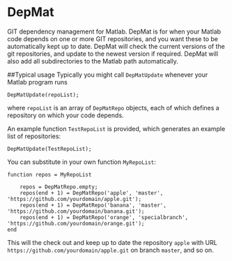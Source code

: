 # DepMat
GIT dependency management for Matlab. DepMat is for when your Matlab code depends on one or more GIT repositories, and you want these to be automatically kept up to date.
DepMat will check the current versions of the git repositories, and update to the newest version if required. DepMat will also add all subdirectories to the Matlab path automatically.

##Typical usage
Typically you might call `DepMatUpdate` whenever your Matlab program runs

```
DepMatUpdate(repoList);
````

where `repoList` is an array of `DepMatRepo` objects, each of which defines a repository on which your code depends.

An example function `TestRepoList` is provided, which generates an example list of repositories:

```
DepMatUpdate(TestRepoList);
````

You can substitute in your own function `MyRepoList`:

```
function repos = MyRepoList
    
    repos = DepMatRepo.empty;
    repos(end + 1) = DepMatRepo('apple', 'master', 'https://github.com/yourdomain/apple.git');
    repos(end + 1) = DepMatRepo('banana', 'master', 'https://github.com/yourdomain/banana.git');
    repos(end + 1) = DepMatRepo('orange', 'specialbranch', 'https://github.com/yourdomain/orange.git');
end
```

This will the check out and keep up to date the repository `apple` with URL `https://github.com/yourdomain/apple.git` on branch `master`, and so on.

